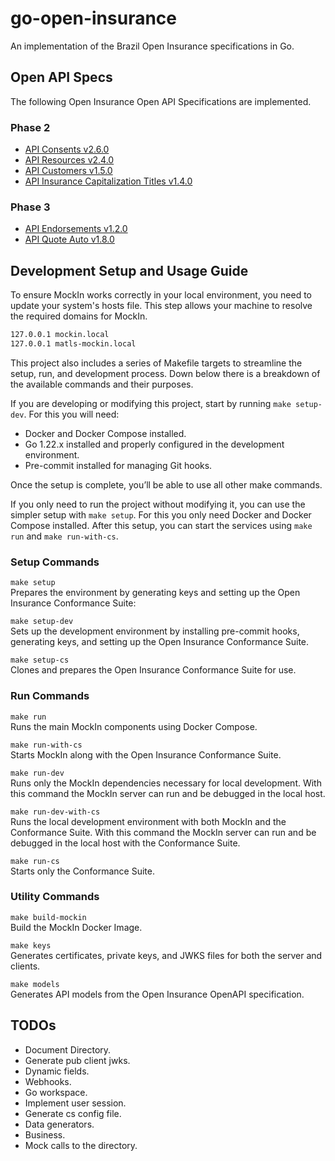 # go-open-insurance
An implementation of the Brazil Open Insurance specifications in Go.

## Open API Specs
The following Open Insurance Open API Specifications are implemented.

### Phase 2
* [API Consents v2.6.0](https://raw.githubusercontent.com/br-openinsurance/areadesenvolvedor/refs/heads/main/documentation/source/files/swagger/consents_v2.yaml)
* [API Resources v2.4.0](https://raw.githubusercontent.com/br-openinsurance/areadesenvolvedor/bf3804bb85d8248a5ea5c45a0a656b732df4975f/documentation/source/files/swagger/resources_v2.yaml)
* [API Customers v1.5.0](https://raw.githubusercontent.com/br-openinsurance/areadesenvolvedor/2e9a2d43d90e6662c2a4dcffc3b95d00d14d41f7/documentation/source/files/swagger/customers.yaml)
* [API Insurance Capitalization Titles v1.4.0](https://raw.githubusercontent.com/br-openinsurance/areadesenvolvedor/e5e54393cafb0988de148ab4c594f86346752cbc/documentation/source/files/swagger/insurance-capitalization-title.yaml)

### Phase 3
* [API Endorsements v1.2.0](https://raw.githubusercontent.com/br-openinsurance/areadesenvolvedor/2f76347b669236ab39c184b68d6e154148f69685/documentation/source/files/swagger/endorsement.yaml)
* [API Quote Auto v1.8.0](https://br-openinsurance.github.io/areadesenvolvedor/files/swagger/quote-auto.yaml)

## Development Setup and Usage Guide

To ensure MockIn works correctly in your local environment, you need to update your system's hosts file. This step allows your machine to resolve the required domains for MockIn.
```bash
127.0.0.1 mockin.local
127.0.0.1 matls-mockin.local
```

This project also includes a series of Makefile targets to streamline the setup, run, and development process. Down below there is a breakdown of the available commands and their purposes.

If you are developing or modifying this project, start by running `make setup-dev`. For this you will need:
* Docker and Docker Compose installed.
* Go 1.22.x installed and properly configured in the development environment.
* Pre-commit installed for managing Git hooks.

Once the setup is complete, you’ll be able to use all other make commands.

If you only need to run the project without modifying it, you can use the simpler setup with `make setup`. For this you only need Docker and Docker Compose installed.
After this setup, you can start the services using `make run` and `make run-with-cs`.

### Setup Commands
`make setup` \
Prepares the environment by generating keys and setting up the Open Insurance Conformance Suite:

`make setup-dev` \
Sets up the development environment by installing pre-commit hooks, generating keys, and setting up the Open Insurance Conformance Suite.

`make setup-cs` \
Clones and prepares the Open Insurance Conformance Suite for use.

### Run Commands
`make run`\
Runs the main MockIn components using Docker Compose.

`make run-with-cs` \
Starts MockIn along with the Open Insurance Conformance Suite.

`make run-dev` \
Runs only the MockIn dependencies necessary for local development. With this command the MockIn server can run and be debugged in the local host.

`make run-dev-with-cs` \
Runs the local development environment with both MockIn and the Conformance Suite. With this command the MockIn server can run and be debugged in the local host with the Conformance Suite.

`make run-cs` \
Starts only the Conformance Suite.

### Utility Commands

`make build-mockin` \
Build the MockIn Docker Image.

`make keys` \
Generates certificates, private keys, and JWKS files for both the server and clients.

`make models` \
Generates API models from the Open Insurance OpenAPI specification.

## TODOs
* Document Directory.
* Generate pub client jwks.
* Dynamic fields.
* Webhooks.
* Go workspace.
* Implement user session.
* Generate cs config file.
* Data generators.
* Business.
* Mock calls to the directory.
